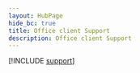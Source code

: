 ```yaml
--- 
layout: HubPage
hide_bc: true
title: Office client Support
description: Office client Support
---
```


[!INCLUDE [support](../../common/Office/troubleshoot.md)]